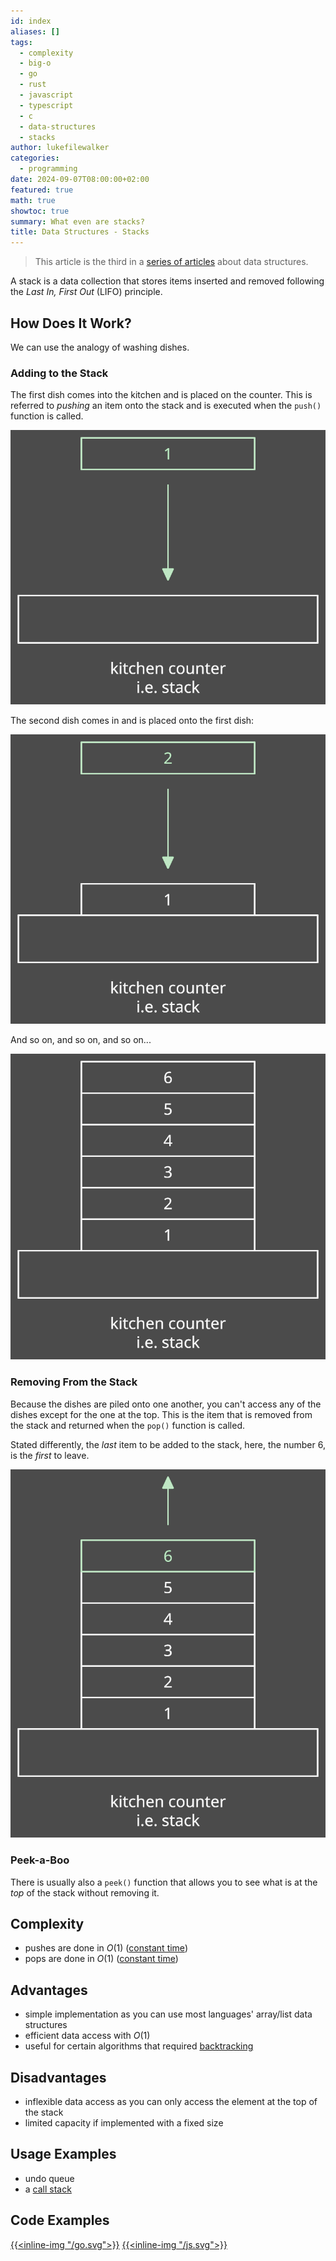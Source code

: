 ```yaml
---
id: index
aliases: []
tags:
  - complexity
  - big-o
  - go
  - rust
  - javascript
  - typescript
  - c
  - data-structures
  - stacks
author: lukefilewalker
categories:
  - programming
date: 2024-09-07T08:00:00+02:00
featured: true
math: true
showtoc: true
summary: What even are stacks?
title: Data Structures - Stacks
---
```

> This article is the third in a [series of articles](/category/programming/general/data-structures/) about data structures.

A stack is a data collection that stores items inserted and removed following the *Last In, First Out* (LIFO) principle. 

## How Does It Work?

We can use the analogy of washing dishes.

### Adding to the Stack

The first dish comes into the kitchen and is placed on the counter. This is referred to *pushing* an item onto the stack and is executed when the `push()` function is called.

![stacks1](./_resources/stacks1.svg)

The second dish comes in and is placed onto the first dish:

![stacks2](./_resources/stacks2.svg)

And so on, and so on, and so on...

![stacks3](./_resources/stacks3.svg)

### Removing From the Stack

Because the dishes are piled onto one another, you can't access any of the dishes except for the one at the top. This is the item that is removed from the stack and returned when the `pop()` function is called.

Stated differently, the *last* item to be added to the stack, here, the number 6, is the *first* to leave.

![stacks4](./_resources/stacks4.svg)

### Peek-a-Boo

There is usually also a `peek()` function that allows you to see what is at the *top* of the stack without removing it.

## Complexity

- pushes are done in $O(1)$ ([constant time](/category/programming/general/understanding-big-o#constant-time-or-o1)) 
- pops are done in $O(1)$ ([constant time](/category/programming/general/understanding-big-o#constant-time-or-o1))

## Advantages

- simple implementation as you can use most languages' array/list data structures
- efficient data access with $O(1)$
- useful for certain algorithms that required [backtracking](https://en.wikipedia.org/wiki/Backtracking)

## Disadvantages

- inflexible data access as you can only access the element at the top of the stack
- limited capacity if implemented with a fixed size

## Usage Examples

- undo queue
- a [call stack](https://en.wikipedia.org/wiki/Call_stack)

## Code Examples

[{{<inline-img "/go.svg">}}](https://github.com/claudemuller/data-structures/tree/master/stacks/go)
[{{<inline-img "/js.svg">}}](https://github.com/claudemuller/data-structures/tree/master/stacks/js)
